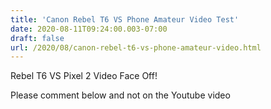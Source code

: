 ```yaml
---
title: 'Canon Rebel T6 VS Phone Amateur Video Test'
date: 2020-08-11T09:24:00.003-07:00
draft: false
url: /2020/08/canon-rebel-t6-vs-phone-amateur-video.html
---
```


  
  
Rebel T6 VS Pixel 2 Video Face Off!  
  
Please comment below and not on the Youtube video